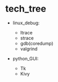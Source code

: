 # tech_tree

* linux_debug:
  * ltrace
  * strace
  * gdb(coredump)
  * valgrind

* python_GUI:
  * Tk
  * Kivy
